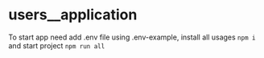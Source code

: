 # users__application
To start app need add .env file using .env-example, install all usages `npm i` and start project `npm run all`